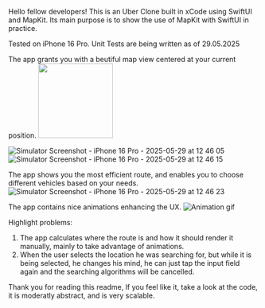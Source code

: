 Hello fellow developers!
This is an Uber Clone built in xCode using SwiftUI and MapKit.
Its main purpose is to show the use of MapKit with SwiftUI in practice.

Tested on iPhone 16 Pro.
Unit Tests are being written as of 29.05.2025

The app grants you with a beutiful map view centered at your current position.
<img src="https://github.com/user-attachments/assets/9b5bb0eb-fc8c-4818-8048-768cb7ef74dc" width="150">

![Simulator Screenshot - iPhone 16 Pro - 2025-05-29 at 12 46 05](https://github.com/user-attachments/assets/06279e21-dbcb-4e03-8241-37be0aefda27)
![Simulator Screenshot - iPhone 16 Pro - 2025-05-29 at 12 46 15](https://github.com/user-attachments/assets/4c75da2f-5d04-47d6-8904-8b4e1960b3c5)

The app shows you the most efficient route, and enables you to choose different vehicles based on your needs.
![Simulator Screenshot - iPhone 16 Pro - 2025-05-29 at 12 46 23](https://github.com/user-attachments/assets/0cc0b82f-69d1-4145-8925-9afd217a910b)

The app contains nice animations enhancing the UX.
![Animation gif](https://github.com/user-attachments/assets/e5235f60-7c7b-460d-8987-d790fc5cb45d)

Highlight problems:
1. The app calculates where the route is and how it should render it manually, mainly to take advantage of animations.
2. When the user selects the location he was searching for, but while it is being selected, he changes his mind, he can just
   tap the input field again and the searching algorithms will be cancelled.

Thank you for reading this readme, If you feel like it, take a look at the code, it is moderatly abstract, and is very scalable.
